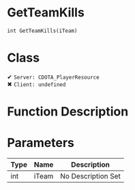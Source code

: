 # GetTeamKills
```
int GetTeamKills(iTeam)
```
# Class
✔ `Server: CDOTA_PlayerResource`  
✖ `Client: undefined`  

# Function Description

# Parameters
Type|Name|Description
--|--|--
int|iTeam|No Description Set
